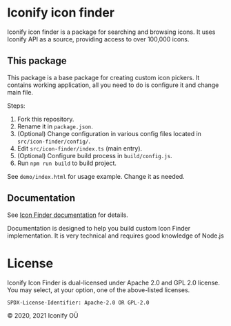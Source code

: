 # Iconify icon finder

Iconify icon finder is a package for searching and browsing icons. It uses Iconify API as a source, providing access to over 100,000 icons.

## This package

This package is a base package for creating custom icon pickers. It contains working application, all you need to do is configure it and change main file.

Steps:

1. Fork this repository.
2. Rename it in `package.json`.
3. (Optional) Change configuration in various config files located in `src/icon-finder/config/`.
4. Edit `src/icon-finder/index.ts` (main entry).
5. (Optional) Configure build process in `build/config.js`.
6. Run `npm run build` to build project.

See `demo/index.html` for usage example. Change it as needed.

## Documentation

See [Icon Finder documentation](https://docs.iconify.design/icon-finder/packages/) for details.

Documentation is designed to help you build custom Icon Finder implementation. It is very technical and requires good knowledge of Node.js

# License

Iconify Icon Finder is dual-licensed under Apache 2.0 and GPL 2.0 license. You may select, at your option, one of the above-listed licenses.

`SPDX-License-Identifier: Apache-2.0 OR GPL-2.0`

© 2020, 2021 Iconify OÜ
